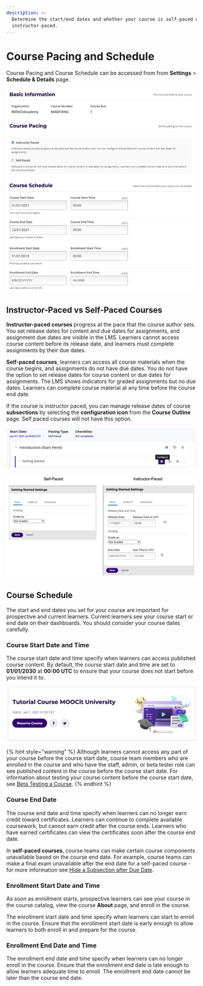 ```yaml
---
description: >-
  Determine the start/end dates and whether your course is self-paced or
  instructor-paced.
---
```


# Course Pacing and Schedule

Course Pacing and Course Schedule can be accessed from from **Settings** > **Schedule & Details** page.&#x20;

![](<../../.gitbook/assets/Screen Shot 2020-12-30 at 10.13.42.png>)

## Instructor-Paced vs Self-Paced Courses

**Instructor-paced courses** progress at the pace that the course author sets. You set release dates for content and due dates for assignments, and assignment due dates are visible in the LMS. Learners cannot access course content before its release date, and learners must complete assignments by their due dates.

**Self-paced courses**, learners can access all course materials when the course begins, and assignments do not have due dates. You do not have the option to set release dates for course content or due dates for assignments. The LMS shows indicators for graded assignments but no due dates. Learners can complete course material at any time before the course end date.

If the course is instructor paced, you can manage release dates of course **subsections** by selecting the **configuration icon** from the **Course Outline** page. Self paced courses will not have this option.&#x20;

![](<../../.gitbook/assets/Screen Shot 2020-12-30 at 11.45.22.png>)

![](<../../.gitbook/assets/Screen Shot 2020-12-30 at 11.28.45.png>)

## Course Schedule

The start and end dates you set for your course are important for prospective and current learners. Current learners see your course start or end date on their dashboards. You should consider your course dates carefully.

### Course Start Date and Time

The course start date and time specify when learners can access published course content. By default, the course start date and time are set to **01/01/2030** at **00:00 UTC** to ensure that your course does not start before you intend it to.

![Start dates are visible to learners on the learner dashboard](<../../.gitbook/assets/Screen Shot 2020-12-30 at 12.51.13.png>)

{% hint style="warning" %}
Although learners cannot access any part of your course before the course start date, course team members who are enrolled in the course and who have the staff, admin, or beta tester role can see published content in the course before the course start date. For information about testing your course content before the course start date, see [Beta Testing a Course](https://edx.readthedocs.io/projects/open-edx-building-and-running-a-course/en/open-release-ironwood.master/releasing\_course/beta\_testing.html#beta-testing).
{% endhint %}

### Course End Date

The course end date and time specify when learners can no longer earn credit toward certificates. Learners can continue to complete available coursework, but cannot earn credit after the course ends. Learners who have earned certificates can view the certificates soon after the course end date.

In **self-paced courses**, course teams can make certain course components unavailable based on the course end date. For example, course teams can make a final exam unavailable after the end date for a self-paced course - for more information see [Hide a Subsection after Due Date](../course-content-visibility-and-access/hide-a-subsection-after-due-date.md).&#x20;

### Enrollment Start Date and Time

As soon as enrollment starts, prospective learners can see your course in the course catalog, view the course **About** page, and enroll in the course.

The enrollment start date and time specify when learners can start to enroll in the course. Ensure that the enrollment start date is early enough to allow learners to both enroll in and prepare for the course.

### Enrollment End Date and Time

The enrollment end date and time specify when learners can no longer enroll in the course. Ensure that the enrollment end date is late enough to allow learners adequate time to enroll. The enrollment end date cannot be later than the course end date.



